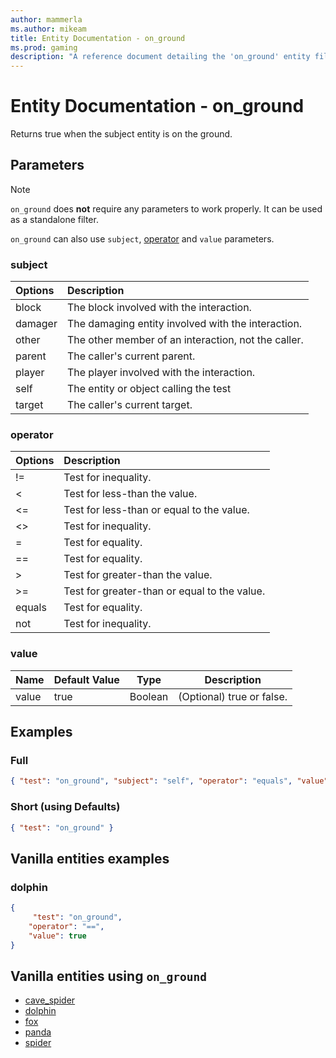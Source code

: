 ```yaml
---
author: mammerla
ms.author: mikeam
title: Entity Documentation - on_ground
ms.prod: gaming
description: "A reference document detailing the 'on_ground' entity filter"
---
```


# Entity Documentation - on_ground

Returns true when the subject entity is on the ground.

## Parameters

> [!NOTE]
> `on_ground` does **not** require any parameters to work properly. It can be used as a standalone filter.
>
>`on_ground` can also use `subject`, [operator](../Definitions/NestedTables/operator.md) and `value` parameters.

### subject

| Options| Description |
|:-----------|:-----------|
| block| The block involved with the interaction. |
| damager| The damaging entity involved with the interaction. |
| other| The other member of an interaction, not the caller. |
| parent| The caller's current parent. |
| player| The player involved with the interaction. |
| self| The entity or object calling the test |
| target| The caller's current target. |

### operator

| Options| Description |
|:-----------|:-----------|
| !=| Test for inequality. |
| <| Test for less-than the value. |
| <=| Test for less-than or equal to the value. |
| <>| Test for inequality. |
| =| Test for equality. |
| ==| Test for equality. |
| >| Test for greater-than the value. |
| >=| Test for greater-than or equal to the value. |
| equals| Test for equality. |
| not| Test for inequality. |

### value

|Name |Default Value  |Type  |Description  |
|---------|---------|---------|---------|
|value |true |Boolean |(Optional) true or false. |

## Examples

### Full

```json
{ "test": "on_ground", "subject": "self", "operator": "equals", "value": true}
```

### Short (using Defaults)

```json
{ "test": "on_ground" }
```

## Vanilla entities examples

### dolphin

```json
{
     "test": "on_ground",
    "operator": "==",
    "value": true
}
```

## Vanilla entities using `on_ground`

- [cave_spider](../../../../Source/VanillaBehaviorPack_Snippets/entities/cave_spider.md)
- [dolphin](../../../../Source/VanillaBehaviorPack_Snippets/entities/dolphin.md)
- [fox](../../../../Source/VanillaBehaviorPack_Snippets/entities/fox.md)
- [panda](../../../../Source/VanillaBehaviorPack_Snippets/entities/panda.md)
- [spider](../../../../Source/VanillaBehaviorPack_Snippets/entities/spider.md)
